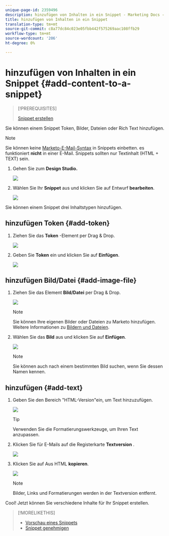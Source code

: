 ```yaml
---
unique-page-id: 2359496
description: hinzufügen von Inhalten in ein Snippet - Marketing Docs - Produktdokumentation
title: hinzufügen von Inhalten in ein Snippet
translation-type: tm+mt
source-git-commit: c8a77dc84c023e05fbb442f575269aac108ffb29
workflow-type: tm+mt
source-wordcount: '206'
ht-degree: 0%

---
```



# hinzufügen von Inhalten in ein Snippet {#add-content-to-a-snippet}

>[!PREREQUISITES]
>
>[Snippet erstellen](create-a-snippet.md)

Sie können einem Snippet Token, Bilder, Dateien oder Rich Text hinzufügen.

>[!NOTE]
>
>Sie können keine [Marketo-E-Mail-Syntax](/help/marketo/product-docs/email-marketing/general/email-editor-2/email-template-syntax.md) in Snippets einbetten. es funktioniert **nicht** in einer E-Mail. Snippets sollten nur Textinhalt (HTML + TEXT) sein.

1. Gehen Sie zum **Design Studio.**

   ![](assets/designstudio-2.png)

1. Wählen Sie Ihr **Snippet** aus und klicken Sie auf Entwurf **bearbeiten**.

   ![](assets/image2014-9-16-9-3a34-3a58.png)

Sie können einem Snippet drei Inhaltstypen hinzufügen.

## hinzufügen Token {#add-token}

1. Ziehen Sie das **Token** -Element per Drag &amp; Drop.

   ![](assets/image2014-9-16-9-3a35-3a8.png)

1. Geben Sie **Token** ein und klicken Sie auf **Einfügen**.

   ![](assets/image2014-9-16-9-3a35-3a16.png)

## hinzufügen Bild/Datei {#add-image-file}

1. Ziehen Sie das Element **Bild/Datei** per Drag &amp; Drop.

   ![](assets/image2014-9-16-9-3a35-3a25.png)

   >[!NOTE]
   >
   >Sie können Ihre eigenen Bilder oder Dateien zu Marketo hinzufügen. Weitere Informationen zu [Bildern und Dateien](http://docs.marketo.com/display/docs/images+and+files).

1. Wählen Sie das **Bild** aus und klicken Sie auf **Einfügen**.

   ![](assets/image2014-9-16-9-3a35-3a33.png)

   >[!NOTE]
   >
   >Sie können auch nach einem bestimmten Bild suchen, wenn Sie dessen Namen kennen.

## hinzufügen {#add-text}

1. Geben Sie den Bereich &quot;HTML-Version&quot;ein, um Text hinzuzufügen.

   ![](assets/image2014-9-16-9-3a35-3a43.png)

   >[!TIP]
   >
   >Verwenden Sie die Formatierungswerkzeuge, um Ihren Text anzupassen.

1. Klicken Sie für E-Mails auf die Registerkarte **Textversion** .

   ![](assets/image2014-9-16-9-3a35-3a51.png)

1. Klicken Sie auf Aus HTML **kopieren**.

   ![](assets/image2014-9-16-9-3a35-3a59.png)

   >[!NOTE]
   >
   >Bilder, Links und Formatierungen werden in der Textversion entfernt.

Cool! Jetzt können Sie verschiedene Inhalte für Ihr Snippet erstellen.

>[!MORELIKETHIS]
>
>* [Vorschau eines Snippets](preview-a-snippet.md)
>* [Snippet genehmigen](approve-a-snippet.md)

